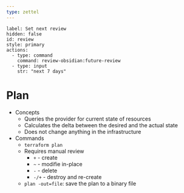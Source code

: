 ```yaml
---
type: zettel
---
```


```meta-bind-button
label: Set next review
hidden: false
id: review
style: primary
actions:
  - type: command
    command: review-obsidian:future-review
  - type: input
    str: "next 7 days"
```

# Plan

- Concepts
	- Queries the provider for current state of resources
	- Calculates the delta between the desired and the actual state
	- Does not change anything in the infrastructure
- Commands
	- `terraform plan`
	- Requires manual review
		- `+` - create
		- `~` - modifie in-place
		- `-` - delete
		- `-/+` - destroy and re-create
	- `plan -out=file`: save the plan to a binary file

